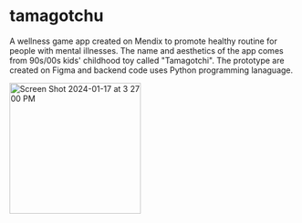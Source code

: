 # tamagotchu
A wellness game app created on Mendix to promote healthy routine for people with mental illnesses. The name and aesthetics of the app comes from 90s/00s kids' childhood toy called "Tamagotchi".
The prototype are created on Figma and backend code uses Python programming lanaguage. 



<img width="230" alt="Screen Shot 2024-01-17 at 3 27 00 PM" src="https://github.com/mngngc/tamagotchu/assets/97634408/ec68cad7-df0f-42ce-9065-daa9c8a5b523">
